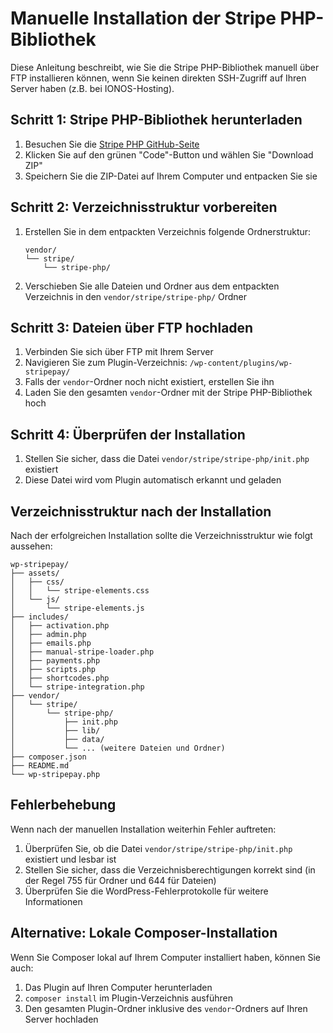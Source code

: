 # Manuelle Installation der Stripe PHP-Bibliothek

Diese Anleitung beschreibt, wie Sie die Stripe PHP-Bibliothek manuell über FTP installieren können, wenn Sie keinen direkten SSH-Zugriff auf Ihren Server haben (z.B. bei IONOS-Hosting).

## Schritt 1: Stripe PHP-Bibliothek herunterladen

1. Besuchen Sie die [Stripe PHP GitHub-Seite](https://github.com/stripe/stripe-php)
2. Klicken Sie auf den grünen "Code"-Button und wählen Sie "Download ZIP"
3. Speichern Sie die ZIP-Datei auf Ihrem Computer und entpacken Sie sie

## Schritt 2: Verzeichnisstruktur vorbereiten

1. Erstellen Sie in dem entpackten Verzeichnis folgende Ordnerstruktur:
   ```
   vendor/
   └── stripe/
       └── stripe-php/
   ```

2. Verschieben Sie alle Dateien und Ordner aus dem entpackten Verzeichnis in den `vendor/stripe/stripe-php/` Ordner

## Schritt 3: Dateien über FTP hochladen

1. Verbinden Sie sich über FTP mit Ihrem Server
2. Navigieren Sie zum Plugin-Verzeichnis: `/wp-content/plugins/wp-stripepay/`
3. Falls der `vendor`-Ordner noch nicht existiert, erstellen Sie ihn
4. Laden Sie den gesamten `vendor`-Ordner mit der Stripe PHP-Bibliothek hoch

## Schritt 4: Überprüfen der Installation

1. Stellen Sie sicher, dass die Datei `vendor/stripe/stripe-php/init.php` existiert
2. Diese Datei wird vom Plugin automatisch erkannt und geladen

## Verzeichnisstruktur nach der Installation

Nach der erfolgreichen Installation sollte die Verzeichnisstruktur wie folgt aussehen:

```
wp-stripepay/
├── assets/
│   ├── css/
│   │   └── stripe-elements.css
│   └── js/
│       └── stripe-elements.js
├── includes/
│   ├── activation.php
│   ├── admin.php
│   ├── emails.php
│   ├── manual-stripe-loader.php
│   ├── payments.php
│   ├── scripts.php
│   ├── shortcodes.php
│   └── stripe-integration.php
├── vendor/
│   └── stripe/
│       └── stripe-php/
│           ├── init.php
│           ├── lib/
│           ├── data/
│           └── ... (weitere Dateien und Ordner)
├── composer.json
├── README.md
└── wp-stripepay.php
```

## Fehlerbehebung

Wenn nach der manuellen Installation weiterhin Fehler auftreten:

1. Überprüfen Sie, ob die Datei `vendor/stripe/stripe-php/init.php` existiert und lesbar ist
2. Stellen Sie sicher, dass die Verzeichnisberechtigungen korrekt sind (in der Regel 755 für Ordner und 644 für Dateien)
3. Überprüfen Sie die WordPress-Fehlerprotokolle für weitere Informationen

## Alternative: Lokale Composer-Installation

Wenn Sie Composer lokal auf Ihrem Computer installiert haben, können Sie auch:

1. Das Plugin auf Ihren Computer herunterladen
2. `composer install` im Plugin-Verzeichnis ausführen
3. Den gesamten Plugin-Ordner inklusive des `vendor`-Ordners auf Ihren Server hochladen
